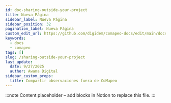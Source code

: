 ```yaml
---
id: doc-sharing-outside-your-project
title: Nueva Página
sidebar_label: Nueva Página
sidebar_position: 32
pagination_label: Nueva Página
custom_edit_url: https://github.com/digidem/comapeo-docs/edit/main/docs/sharing-outside-your-project.md
keywords:
  - docs
  - comapeo
tags: []
slug: /sharing-outside-your-project
last_update:
  date: 9/27/2025
  author: Awana Digital
sidebar_custom_props:
  title: Compartir observaciones fuera de CoMapeo
---
```


<!-- Placeholder content generated automatically because the Notion page is missing a Website Block. -->

:::note
Content placeholder – add blocks in Notion to replace this file.
:::

